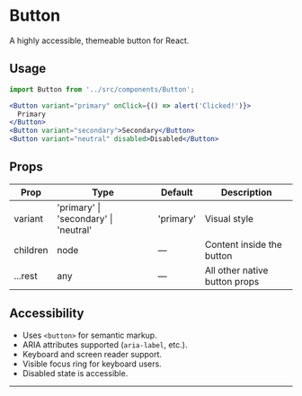 # Button

A highly accessible, themeable button for React.

## Usage

```jsx
import Button from '../src/components/Button';

<Button variant="primary" onClick={() => alert('Clicked!')}>
  Primary
</Button>
<Button variant="secondary">Secondary</Button>
<Button variant="neutral" disabled>Disabled</Button>
```

## Props

| Prop     | Type                                  | Default   | Description                   |
| -------- | ------------------------------------- | --------- | ----------------------------- |
| variant  | 'primary' \| 'secondary' \| 'neutral' | 'primary' | Visual style                  |
| children | node                                  | —         | Content inside the button     |
| ...rest  | any                                   | —         | All other native button props |

## Accessibility

- Uses `<button>` for semantic markup.
- ARIA attributes supported (`aria-label`, etc.).
- Keyboard and screen reader support.
- Visible focus ring for keyboard users.
- Disabled state is accessible.

---
